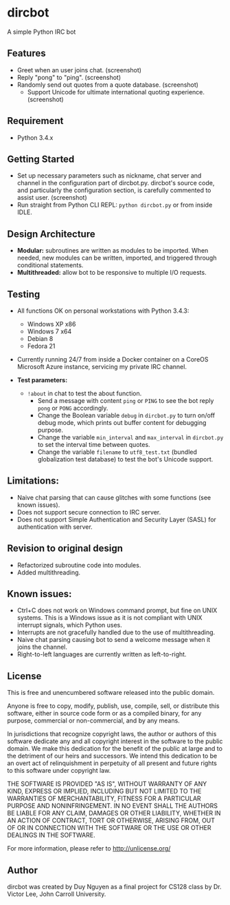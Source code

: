 # dircbot
A simple Python IRC bot

## Features
* Greet when an user joins chat. (screenshot)
* Reply "pong" to "ping". (screenshot)
* Randomly send out quotes from a quote database. (screenshot)
	* Support Unicode for ultimate international quoting experience. (screenshot)

## Requirement
* Python 3.4.x

## Getting Started
* Set up necessary parameters such as nickname, chat server and channel in the configuration part of dircbot.py. dircbot's source code, and particularly the configuration section, is carefully commented to assist user. (screenshot)
* Run straight from Python CLI REPL: `python dircbot.py` or from inside IDLE.

## Design Architecture
* **Modular:** subroutines are written as modules to be imported. When needed, new modules can be written, imported, and triggered through conditional statements.
* **Multithreaded:** allow bot to be responsive to multiple I/O requests.

## Testing
* All functions OK on personal workstations with Python 3.4.3:
	* Windows XP x86
	* Windows 7 x64
	* Debian 8
	* Fedora 21

* Currently running 24/7 from inside a Docker container on a CoreOS Microsoft Azure instance, servicing my private IRC channel.

* **Test parameters:**
  * `!about` in chat to test the about function.
	* Send a message with content `ping` or `PING` to see the bot reply `pong` or `PONG` accordingly.
	* Change the Boolean variable `debug` in `dircbot.py` to turn on/off debug mode, which prints out buffer content for debugging purpose.
	* Change the variable `min_interval` and `max_interval` in `dircbot.py` to set the interval time between quotes.
	+ Change the variable `filename` to `utf8_test.txt` (bundled globalization test database) to test the bot's Unicode support.

## Limitations:
* Naive chat parsing that can cause glitches with some functions (see known issues).
* Does not support secure connection to IRC server.
* Does not support Simple Authentication and Security Layer (SASL) for authentication with server.


## Revision to original design
* Refactorized subroutine code into modules.
* Added multithreading.

## Known issues:
* Ctrl+C does not work on Windows command prompt, but fine on UNIX systems. This is a Windows issue as it is not compliant with UNIX interrupt signals, which Python uses.
* Interrupts are not gracefully handled due to the use of multithreading.
* Naive chat parsing causing bot to send a welcome message when it joins the channel.
* Right-to-left languages are currently written as left-to-right.

## License
This is free and unencumbered software released into the public domain.

Anyone is free to copy, modify, publish, use, compile, sell, or
distribute this software, either in source code form or as a compiled
binary, for any purpose, commercial or non-commercial, and by any
means.

In jurisdictions that recognize copyright laws, the author or authors
of this software dedicate any and all copyright interest in the
software to the public domain. We make this dedication for the benefit
of the public at large and to the detriment of our heirs and
successors. We intend this dedication to be an overt act of
relinquishment in perpetuity of all present and future rights to this
software under copyright law.

THE SOFTWARE IS PROVIDED "AS IS", WITHOUT WARRANTY OF ANY KIND,
EXPRESS OR IMPLIED, INCLUDING BUT NOT LIMITED TO THE WARRANTIES OF
MERCHANTABILITY, FITNESS FOR A PARTICULAR PURPOSE AND NONINFRINGEMENT.
IN NO EVENT SHALL THE AUTHORS BE LIABLE FOR ANY CLAIM, DAMAGES OR
OTHER LIABILITY, WHETHER IN AN ACTION OF CONTRACT, TORT OR OTHERWISE,
ARISING FROM, OUT OF OR IN CONNECTION WITH THE SOFTWARE OR THE USE OR
OTHER DEALINGS IN THE SOFTWARE.

For more information, please refer to <http://unlicense.org/>

## Author
dircbot was created by Duy Nguyen as a final project for CS128 class by Dr. Victor Lee, John Carroll University.
